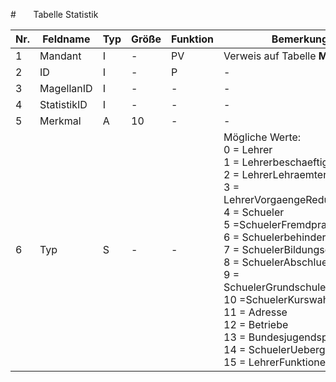 #       Tabelle Statistik


Nr.|Feldname|Typ|Größe|Funktion|Bemerkung
--|--|--|--|--|--
1|Mandant|I|-|PV|Verweis auf Tabelle **Mandanten**
2|ID|I|-|P|-
3|MagellanID|I|-|-|-
4|StatistikID|I|-|-|-
5|Merkmal|A|10|-|-
6|Typ|S|-|-|Mögliche Werte:<br/>0   = Lehrer<br/>1   = Lehrerbeschaeftigung<br/>2   = LehrerLehraemter <br/>3   = LehrerVorgaengeReduktionen<br/>4   = Schueler<br/>5   =SchuelerFremdprachen<br/>6   = Schuelerbehinderungsarten<br/>7   = SchuelerBildungsgaenge<br/>8   = SchuelerAbschluesse<br/>9   = SchuelerGrundschulempfehlung<br/>10 =SchuelerKurswahl<br/>11 = Adresse<br/>12 = Betriebe<br/>13 = Bundesjugendspiele<br/>14 = SchuelerUebergang<br/>15 = LehrerFunktionen